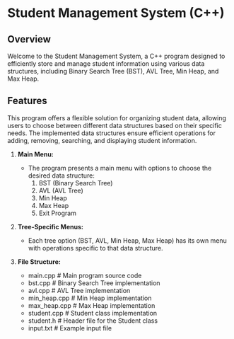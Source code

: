 # Student Management System (C++)

## Overview

Welcome to the Student Management System, a C++ program designed to efficiently store and manage student information using various data structures,
including Binary Search Tree (BST), AVL Tree, Min Heap, and Max Heap.

## Features

This program offers a flexible solution for organizing student data, allowing users to choose between different data structures based on their specific needs.
The implemented data structures ensure efficient operations for adding, removing, searching, and displaying student information.


1. **Main Menu:**
   - The program presents a main menu with options to choose the desired data structure:
     1. BST (Binary Search Tree)
     2. AVL (AVL Tree)
     3. Min Heap
     4. Max Heap
     5. Exit Program

2. **Tree-Specific Menus:**
   - Each tree option (BST, AVL, Min Heap, Max Heap) has its own menu with operations specific to that data structure.

3. **File Structure:**
     - main.cpp         # Main program source code
     - bst.cpp          # Binary Search Tree implementation
     - avl.cpp          # AVL Tree implementation
     - min_heap.cpp     # Min Heap implementation
     - max_heap.cpp     # Max Heap implementation
     - student.cpp      # Student class implementation
     - student.h        # Header file for the Student class
     - input.txt        # Example input file

